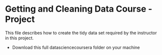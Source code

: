 Getting and Cleaning Data Course - Project
===================

This file describes how to create the tidy data set required by the instructor in this project.

* Download this full datasciencecoursera folder on your machine
